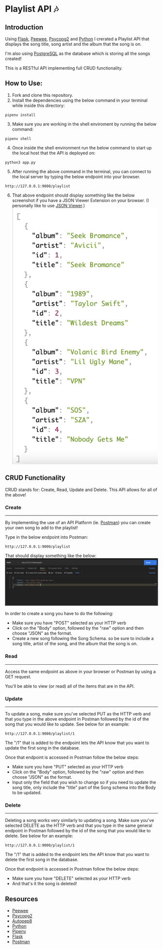 # Playlist API 🎶

## Introduction

Using [Flask](https://flask.palletsprojects.com/en/2.3.x/), [Peewee](https://docs.peewee-orm.com/en/latest/), [Psycopg2](https://www.psycopg.org/docs/) and [Python](https://docs.python.org/3/) I crerated a Playlist API that displays the song title, song artist and the album that the song is on.

I'm also using [PostgreSQL](https://www.postgresql.org/) as the database which is storing all the songs created!

This is a RESTful API implementing full CRUD functionality.

## How to Use:

1. Fork and clone this repository.
2. Install the dependencies using the below command in your terminal while inside this directory:
```
pipenv install
```
3. Make sure you are working in the shell enviroment by running the below command:
```
pipenv shell
```
4. Once inside the shell environment run the below command to start up the local host that the API is deployed on:
```
python3 app.py
```
5. After running the above command in the terminal, you can connect to the local server by typing the below endpoint into your browser.
```
http://127.0.0.1:9000/playlist
```
6. That above endpoint should display something like the below screenshot if you have a JSON Viewer Extension on your browser. (I personally like to use [JSON Viewer](https://chrome.google.com/webstore/detail/json-viewer/gbmdgpbipfallnflgajpaliibnhdgobh).)
![playlist API screenshot](./assets/playlist-API.png "playlist API screenshot")

## CRUD Functionality
CRUD stands for: Create, Read, Update and Delete. This API allows for all of the above! 

### Create
---
By implementing the use of an API Platform (ie. [Postman](https://www.postman.com/)) you can create your own song to add to the playlist! 

Type in the below endpoint into Postman:
```
http://127.0.0.1:9000/playlist
```
That should display something like the below:
![GET request screenshot](./assets/GET-request.png "GET request screenshot")

In order to create a song you have to do the following:
- Make sure you have "POST" selected as your HTTP verb
- Click on the "Body" option, followed by the "raw" option and then choose "JSON" as the format.
- Create a new song following the Song Schema. so be sure to include a song title, artist of the song, and the album that the song is on.

### Read
---
Access the same endpoint as above in your browser or Postman by using a GET request.

You'll be able to view (or read) all of the items that are in the API.

### Update
---
To update a song, make sure you've selected PUT as the HTTP verb and that you type in the above endpoint in Postman followed by the id of the song that you would like to update. See below for an example:
```
http://127.0.0.1:9000/playlist/1
```

The "/1" that is added to the endpoint lets the API know that you want to update the first song in the database. 

Once that endpoint is accessed in Postman follow the below steps:
- Make sure you have "PUT" selected as your HTTP verb
- Click on the "Body" option, followed by the "raw" option and then choose "JSON" as the format.
- Input only the field that you wish to change so if you need to update the song title, only include the "title" part of the Song schema into the Body to be updated.

### Delete
---
Deleting a song works very similarly to updating a song. Make sure you've selected DELETE as the HTTP verb and that you type in the same general endpoint in Postman followed by the id of the song that you would like to delete. See below for an example:
```
http://127.0.0.1:9000/playlist/1
```

The "/1" that is added to the endpoint lets the API know that you want to delete the first song in the database. 

Once that endpoint is accessed in Postman follow the below steps:
- Make sure you have "DELETE" selected as your HTTP verb
- And that's it the song is deleted!

## Resources
- [Peewee](https://docs.peewee-orm.com/en/latest/)
- [Psycopg2](https://www.psycopg.org/docs/)
- [Autopep8](https://pypi.org/project/autopep8/)
- [Python](https://docs.python.org/3/)
- [Pipenv](https://pipenv.pypa.io/en/latest/)
- [Flask](https://flask.palletsprojects.com/en/2.3.x/)
- [Postman](https://www.postman.com/)